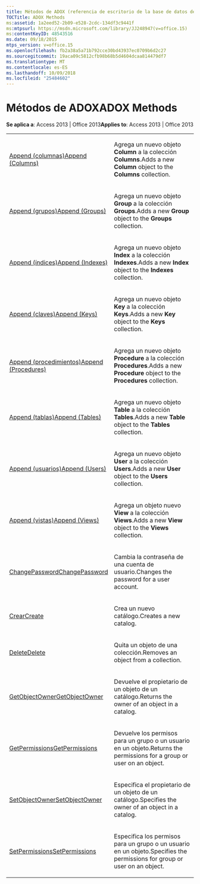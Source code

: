 ```yaml
---
title: Métodos de ADOX (referencia de escritorio de la base de datos de Access)
TOCTitle: ADOX Methods
ms:assetid: 1a2eed52-2b09-e528-2cdc-134df3c9441f
ms:mtpsurl: https://msdn.microsoft.com/library/JJ248947(v=office.15)
ms:contentKeyID: 48543516
ms.date: 09/18/2015
mtps_version: v=office.15
ms.openlocfilehash: fb2a38a5a71b792cce30bd43937ec0709b6d2c27
ms.sourcegitcommit: 19aca09c5812cfb98b68b5d4604dcaa814479df7
ms.translationtype: MT
ms.contentlocale: es-ES
ms.lasthandoff: 10/09/2018
ms.locfileid: "25484602"
---
```

# <a name="adox-methods"></a><span data-ttu-id="c91aa-102">Métodos de ADOX</span><span class="sxs-lookup"><span data-stu-id="c91aa-102">ADOX Methods</span></span>


<span data-ttu-id="c91aa-103">**Se aplica a**: Access 2013 | Office 2013</span><span class="sxs-lookup"><span data-stu-id="c91aa-103">**Applies to**: Access 2013 | Office 2013</span></span>

<table>
<colgroup>
<col style="width: 50%" />
<col style="width: 50%" />
</colgroup>
<tbody>
<tr class="odd">
<td><p><span data-ttu-id="c91aa-104"><a href="append-method-adox-columns.md">Append (columnas)</a></span><span class="sxs-lookup"><span data-stu-id="c91aa-104"><a href="append-method-adox-columns.md">Append (Columns)</a></span></span></p></td>
<td><p><span data-ttu-id="c91aa-105">Agrega un nuevo objeto <strong>Column</strong> a la colección <strong>Columns</strong>.</span><span class="sxs-lookup"><span data-stu-id="c91aa-105">Adds a new <strong>Column</strong> object to the <strong>Columns</strong> collection.</span></span></p></td>
</tr>
<tr class="even">
<td><p><span data-ttu-id="c91aa-106"><a href="append-method-adox-groups.md">Append (grupos)</a></span><span class="sxs-lookup"><span data-stu-id="c91aa-106"><a href="append-method-adox-groups.md">Append (Groups)</a></span></span></p></td>
<td><p><span data-ttu-id="c91aa-107">Agrega un nuevo objeto <strong>Group</strong> a la colección <strong>Groups</strong>.</span><span class="sxs-lookup"><span data-stu-id="c91aa-107">Adds a new <strong>Group</strong> object to the <strong>Groups</strong> collection.</span></span></p></td>
</tr>
<tr class="odd">
<td><p><span data-ttu-id="c91aa-108"><a href="append-method-adox-indexes.md">Append (índices)</a></span><span class="sxs-lookup"><span data-stu-id="c91aa-108"><a href="append-method-adox-indexes.md">Append (Indexes)</a></span></span></p></td>
<td><p><span data-ttu-id="c91aa-109">Agrega un nuevo objeto <strong>Index</strong> a la colección <strong>Indexes</strong>.</span><span class="sxs-lookup"><span data-stu-id="c91aa-109">Adds a new <strong>Index</strong> object to the <strong>Indexes</strong> collection.</span></span></p></td>
</tr>
<tr class="even">
<td><p><span data-ttu-id="c91aa-110"><a href="append-method-adox-keys.md">Append (claves)</a></span><span class="sxs-lookup"><span data-stu-id="c91aa-110"><a href="append-method-adox-keys.md">Append (Keys)</a></span></span></p></td>
<td><p><span data-ttu-id="c91aa-111">Agrega un nuevo objeto <strong>Key</strong> a la colección <strong>Keys</strong>.</span><span class="sxs-lookup"><span data-stu-id="c91aa-111">Adds a new <strong>Key</strong> object to the <strong>Keys</strong> collection.</span></span></p></td>
</tr>
<tr class="odd">
<td><p><span data-ttu-id="c91aa-112"><a href="append-method-adox-procedures.md">Append (procedimientos)</a></span><span class="sxs-lookup"><span data-stu-id="c91aa-112"><a href="append-method-adox-procedures.md">Append (Procedures)</a></span></span></p></td>
<td><p><span data-ttu-id="c91aa-113">Agrega un nuevo objeto <strong>Procedure</strong> a la colección <strong>Procedures</strong>.</span><span class="sxs-lookup"><span data-stu-id="c91aa-113">Adds a new <strong>Procedure</strong> object to the <strong>Procedures</strong> collection.</span></span></p></td>
</tr>
<tr class="even">
<td><p><span data-ttu-id="c91aa-114"><a href="append-method-adox-tables.md">Append (tablas)</a></span><span class="sxs-lookup"><span data-stu-id="c91aa-114"><a href="append-method-adox-tables.md">Append (Tables)</a></span></span></p></td>
<td><p><span data-ttu-id="c91aa-115">Agrega un nuevo objeto <strong>Table</strong> a la colección <strong>Tables</strong>.</span><span class="sxs-lookup"><span data-stu-id="c91aa-115">Adds a new <strong>Table</strong> object to the <strong>Tables</strong> collection.</span></span></p></td>
</tr>
<tr class="odd">
<td><p><span data-ttu-id="c91aa-116"><a href="append-method-adox-users.md">Append (usuarios)</a></span><span class="sxs-lookup"><span data-stu-id="c91aa-116"><a href="append-method-adox-users.md">Append (Users)</a></span></span></p></td>
<td><p><span data-ttu-id="c91aa-117">Agrega un nuevo objeto <strong>User</strong> a la colección <strong>Users</strong>.</span><span class="sxs-lookup"><span data-stu-id="c91aa-117">Adds a new <strong>User</strong> object to the <strong>Users</strong> collection.</span></span></p></td>
</tr>
<tr class="even">
<td><p><span data-ttu-id="c91aa-118"><a href="append-method-adox-views.md">Append (vistas)</a></span><span class="sxs-lookup"><span data-stu-id="c91aa-118"><a href="append-method-adox-views.md">Append (Views)</a></span></span></p></td>
<td><p><span data-ttu-id="c91aa-119">Agrega un objeto nuevo <strong>View</strong> a la colección <strong>Views</strong>.</span><span class="sxs-lookup"><span data-stu-id="c91aa-119">Adds a new <strong>View</strong> object to the <strong>Views</strong> collection.</span></span></p></td>
</tr>
<tr class="odd">
<td><p><span data-ttu-id="c91aa-120"><a href="changepassword-method-adox.md">ChangePassword</a></span><span class="sxs-lookup"><span data-stu-id="c91aa-120"><a href="changepassword-method-adox.md">ChangePassword</a></span></span></p></td>
<td><p><span data-ttu-id="c91aa-121">Cambia la contraseña de una cuenta de usuario.</span><span class="sxs-lookup"><span data-stu-id="c91aa-121">Changes the password for a user account.</span></span></p></td>
</tr>
<tr class="even">
<td><p><span data-ttu-id="c91aa-122"><a href="create-method-adox.md">Crear</a></span><span class="sxs-lookup"><span data-stu-id="c91aa-122"><a href="create-method-adox.md">Create</a></span></span></p></td>
<td><p><span data-ttu-id="c91aa-123">Crea un nuevo catálogo.</span><span class="sxs-lookup"><span data-stu-id="c91aa-123">Creates a new catalog.</span></span></p></td>
</tr>
<tr class="odd">
<td><p><span data-ttu-id="c91aa-124"><a href="delete-method-adox-collections.md">Delete</a></span><span class="sxs-lookup"><span data-stu-id="c91aa-124"><a href="delete-method-adox-collections.md">Delete</a></span></span></p></td>
<td><p><span data-ttu-id="c91aa-125">Quita un objeto de una colección.</span><span class="sxs-lookup"><span data-stu-id="c91aa-125">Removes an object from a collection.</span></span></p></td>
</tr>
<tr class="even">
<td><p><span data-ttu-id="c91aa-126"><a href="getobjectowner-method-adox.md">GetObjectOwner</a></span><span class="sxs-lookup"><span data-stu-id="c91aa-126"><a href="getobjectowner-method-adox.md">GetObjectOwner</a></span></span></p></td>
<td><p><span data-ttu-id="c91aa-127">Devuelve el propietario de un objeto de un catálogo.</span><span class="sxs-lookup"><span data-stu-id="c91aa-127">Returns the owner of an object in a catalog.</span></span></p></td>
</tr>
<tr class="odd">
<td><p><span data-ttu-id="c91aa-128"><a href="getpermissions-method-adox.md">GetPermissions</a></span><span class="sxs-lookup"><span data-stu-id="c91aa-128"><a href="getpermissions-method-adox.md">GetPermissions</a></span></span></p></td>
<td><p><span data-ttu-id="c91aa-129">Devuelve los permisos para un grupo o un usuario en un objeto.</span><span class="sxs-lookup"><span data-stu-id="c91aa-129">Returns the permissions for a group or user on an object.</span></span></p></td>
</tr>
<tr class="even">
<td><p><span data-ttu-id="c91aa-130"><a href="https://msdn.microsoft.com/library/jj249006(v=office.15)">SetObjectOwner</a></span><span class="sxs-lookup"><span data-stu-id="c91aa-130"><a href="https://msdn.microsoft.com/library/jj249006(v=office.15)">SetObjectOwner</a></span></span></p></td>
<td><p><span data-ttu-id="c91aa-131">Especifica el propietario de un objeto de un catálogo.</span><span class="sxs-lookup"><span data-stu-id="c91aa-131">Specifies the owner of an object in a catalog.</span></span></p></td>
</tr>
<tr class="odd">
<td><p><span data-ttu-id="c91aa-132"><a href="setpermissions-method-adox.md">SetPermissions</a></span><span class="sxs-lookup"><span data-stu-id="c91aa-132"><a href="setpermissions-method-adox.md">SetPermissions</a></span></span></p></td>
<td><p><span data-ttu-id="c91aa-133">Especifica los permisos para un grupo o un usuario en un objeto.</span><span class="sxs-lookup"><span data-stu-id="c91aa-133">Specifies the permissions for group or user on an object.</span></span></p></td>
</tr>
</tbody>
</table>


